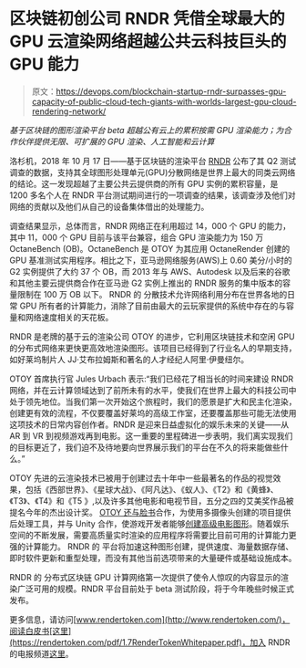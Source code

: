 # 区块链初创公司 RNDR 凭借全球最大的 GPU 云渲染网络超越公共云科技巨头的 GPU 能力

> 原文：<https://devops.com/blockchain-startup-rndr-surpasses-gpu-capacity-of-public-cloud-tech-giants-with-worlds-largest-gpu-cloud-rendering-network/>

*基于区块链的图形渲染平台 beta 超越公有云上的累积按需 GPU 渲染能力；为合作伙伴提供无限、可扩展的 GPU 渲染、人工智能和云计算*

洛杉机，2018 年 10 月 17 日——基于区块链的渲染平台 [RNDR](https://rendertoken.com/) 公布了其 Q2 测试调查的数据，支持其全球图形处理单元(GPU)分散网络是世界上最大的同类云网络的结论。这一发现超越了主要公共云提供商的所有 GPU 实例的累积容量，是 1200 多名个人在 RNDR 平台测试期间进行的一项调查的结果，该调查涉及他们对网络的贡献以及他们从自己的设备集体借出的处理能力。

调查结果显示，总体而言，RNDR 网络正在利用超过 14，000 个 GPU 的能力，其中 11，000 个 GPU 目前与该平台兼容，组合 GPU 渲染能力为 150 万 OctaneBench (OB)。OctaneBench 是 OTOY 为其应用 OctaneRender 创建的 GPU 基准测试实用程序。相比之下，亚马逊网络服务(AWS)上 0.60 美分/小时的 G2 实例提供了大约 37 个 OB，而 2013 年与 AWS、Autodesk 以及后来的谷歌和其他主要云提供商合作在亚马逊 G2 实例上推出的 RNDR 服务的集中版本的容量限制在 100 万 OB 以下。 RNDR 的 分散技术允许网络利用分布在世界各地的日常 GPU 所有者的计算能力，消除了目前由最大的云玩家提供的系统中存在的与容量和网络速度相关的天花板。

RNDR 是老牌的基于云的渲染公司 OTOY 的进步，它利用区块链技术和空闲 GPU 的分布式网络来更快更高效地渲染图形。该项目已经得到了行业名人的早期支持，如好莱坞制片人 JJ·艾布拉姆斯和著名的人才经纪人阿里·伊曼纽尔。

OTOY 首席执行官 Jules Urbach 表示:“我们已经花了相当长的时间来建设 RNDR 网络，并在云计算领域达到了前所未有的水平，使我们在世界上最大的科技公司中处于领先地位。当我们第一次开始这个旅程时，我们的愿景是扩大和民主化渲染，创建更有效的流程，不仅要覆盖好莱坞的高级工作室，还要覆盖那些可能无法使用这项技术的日常内容创作者。RNDR 是迎来日益虚拟化的娱乐未来的关键——从 AR 到 VR 到视频游戏再到电影。这一重要的里程碑进一步表明，我们离实现我们的目标更近了，我们迫不及待地要向世界展示我们的平台在不久的将来能做些什么。”

OTOY 先进的云渲染技术已被用于创建过去十年中一些最著名的作品的视觉效果，包括《西部世界》、《星球大战》、《阿凡达》、《蚁人》、《T2》和《黄蜂》、《T3》、《T4》和《T5 》,以及许多其他电影和电视节目，五分之四的艾美奖作品被提名今年的杰出设计奖。 [OTOY 还与脸书](https://www.youtube.com/watch?v=LnY3JKf4Rn0)合作，为使用多摄像头创建的项目提供后处理工具，并与 Unity 合作，使游戏开发者能够[创建高级电影图形](https://unity3d.com/partners/otoy/octanerender)。随着娱乐空间的不断发展，需要高质量实时渲染的应用程序将需要比目前可用的计算能力更强的计算能力。 RNDR 的 平台将加速这种图形创建，提供速度、海量数据存储、即时软件更新和重型处理，而没有其他当前选项带来的大量硬件或基础设施成本。

RNDR 的 分布式区块链 GPU 计算网络第一次提供了使令人惊叹的内容显示的渲染广泛可用的规模。RNDR 平台目前处于 beta 测试阶段，将于今年晚些时候正式发布。

更多信息，请访问[www.rendertoken.com](http://www.rendertoken.com/)，阅读白皮书[这里](https://rendertoken.com/pdf/1.7RenderTokenWhitepaper.pdf)，加入 RNDR 的电报频道[这里](https://web.telegram.org/#/im?p=@rendertoken)。